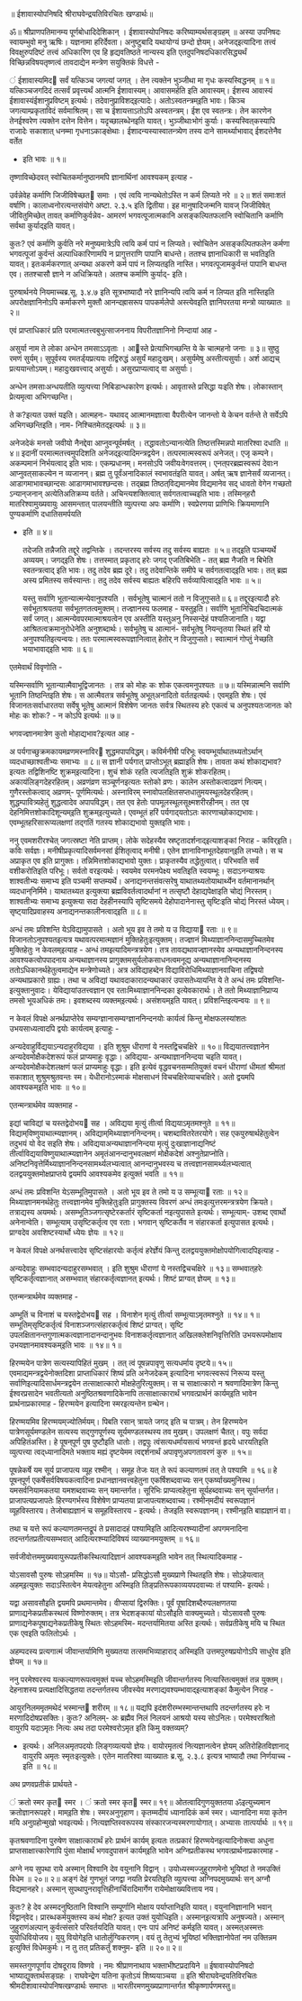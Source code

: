                
     
 
॥ ईशावास्योपनिषदि श्रीराघवेन्द्रयतिविरचितः खण्डार्थः॥

   ॐ॥  श्रीप्राणपतिमानम्य पूर्णबोधादिदेशिकान्‌ ।
          ईशावास्योपनिषदः करिष्याम्यर्थसङ्ग्रहम्‌ ॥
अस्या उपनिषदः स्वायम्भुवो मनु ऋषिः।  यज्ञनामा हरिर्देवता।  अनुष्टुबादि
यथायोग्यं छन्दो ज्ञेयम्‌।  अनेजद्‌इत्यादिना तत्त्वं विवक्षुरुपदिष्टं
तत्त्वं अधिकारिण एव हि हृद्यवतिष्ठते नान्यस्य इति एतदुपनिषदधिकारसिद्ध्यर्थं
विच्छिन्नविषयतृष्णत्वं तावदाद्येन मन्त्रेण सयुक्तिकं विधत्ते -

   ं ईशावास्यमिद सर्वं यत्किञ्च जगत्यां जगत्‌ ।
   तेन त्यक्तेन भुञ्जीथा मा गृधः कस्यस्विद्धनम्‌ ॥ १॥
यत्किञ्चजगदिदं तत्सर्वं प्रवृत्त्यर्थं आत्मनि ईशावास्यम्‌।
आवासमर्हति इति आवास्यम्‌।  ईशस्य आवास्यं ईशावास्यंईशानुप्रविष्टम्‌
इत्यर्थः।  तदेवानुप्राविशद्‌इत्यादेः।  अतोऽस्वतन्त्रम्‌इति भावः।
किञ्च जगत्याम्प्रकृताविदं सर्वमाश्रितम्‌।  सा च ईशायत्ताऽतोऽपि
अस्वतन्त्रम्‌।  ईश एव स्वतन्त्रः।  तेन कारणेन तेनईश्वरेण त्यक्तेन
दत्तेन वित्तेन।  यदृच्छालब्धेनइति यावत्‌।  भुञ्जीथाःभोगं कुर्याः।
कस्यस्वित्‌कस्यापि राजादेः सकाशात्‌ धनम्मा गृधनाऽकाङ्क्षेथाः।
ईशादन्यस्यास्वातन्त्र्येण तस्य दाने सामर्थ्याभावाद्‌ ईशदत्तेनैव वर्तेत
- इति भावः ॥ १॥

तृष्णाविच्छेदवत्‌ स्वोचितकर्मानुष्ठानमपि ज्ञानार्थिनां आवश्यकम्‌
इत्याह -

   उर्वन्नेवेह कर्माणि जिजीविषेच्छत समाः ।
   एवं त्वयि नान्यथेतोऽस्ति न कर्म लिप्यते नरे ॥ २॥
शतं समाःशतं वर्षाणि।  कालाध्वनोरत्यन्तसंयोगे
अष्टा. २.३.५ इति द्वितीया।  इह मानुषादिजन्मनि यावज्‌ जिजीविषेत्‌
जीवितुमिच्छेत्‌ तावत्‌ कर्माणिकुर्वन्नेव- आमरणं भगवत्पूजात्मकानि
असङ्कल्पितफलानि स्वोचितानि कर्माणि सर्वथा कुर्याद्‌इति यावत्‌।

कुतः?  एवं कर्माणि कुर्वति नरे मनुष्यमात्रेऽपि त्वयि कर्म पापं न लिप्यते।
स्वोचितेन असङ्कल्पितफलेन कर्मणा भगवत्पूजां कुर्वन्तं अल्पाधिकारिणामपि न
प्रागुत्तराणि पापानि बाधन्ते।  ततश्च ज्ञानाधिकारी स भवतिइति यावत्‌।
इतःकर्मकरणात्‌ अन्यथा अकरणे कर्म पापं न लिप्यतइति नास्ति।
भगवत्पूजामकुर्वन्तं पापानि बाधन्त एव।  ततश्चासौ ज्ञाने न अधिक्रियते।
अतश्च कर्माणि कुर्याद्‌- इति।

पुरुषार्थनये नियमाच्चब्र.सू. ३.४.७ इति सूत्रभाष्यादौ
नरे ज्ञानिन्यपि त्वयि कर्म न लिप्यत इति नास्तिइति अपरोक्षज्ञानिनोऽपि
कर्माकरणे मुक्तौ आनन्दह्रासरूप पापकर्मलेपो अस्त्येवइति ज्ञानिपरतया
मन्त्रो व्याख्यातः ॥ २॥

एवं प्राप्ताधिकारं प्रति परमात्मतत्त्वबुभुत्साजननाय विपरीतज्ञानिनो निन्दायां
आह -

   असुर्या नाम ते लोका अन्धेन तमसाऽऽवृताः ।
   आस्ते प्रेत्याभिगच्छन्ति ये के चात्महनो जनाः ॥ ३॥
सुष्ठु रमणं सुर्यम्‌।  सुपूर्वस्य रमतर्ड्‌यप्रत्ययः तद्विरुद्धं
असुर्यं महादुःखम्‌।  असुर्यमेषु अस्तीत्यसुर्याः।  अर्श आद्यच्‌ प्रत्ययान्तोऽयम्‌।
महादुःखवत्त्वाद्‌ असुर्याः।  असुरप्राप्यत्वाद्‌ वा असुर्याः।

अन्धेन तमसाःअन्धयतीति व्युत्पत्त्या निबिडान्धकारेण इत्यर्थः।
आवृतास्ते प्रसिद्धा यःइति शेषः।  लोकास्तान्‌ प्रेत्यमृत्वा
अभिगच्छन्ति।

ते क?इत्यत उक्तं यइति।  आत्महनः- यथावद्‌
आत्मानमज्ञात्वा वैपरीत्येन जानन्तो ये केचन वर्तन्ते ते सर्वेऽपि
अभिगच्छन्तिइति।  नाम- निश्चितमेतद्‌इत्यर्थः ॥ ३॥

   अनेजदेकं मनसो जवीयो नैनद्देवा आप्नुवन्पूर्वमर्षत्‌ ।
   तद्धावतोऽन्यानत्येति तिष्ठत्तस्मिन्नपो मातरिश्वा दधाति ॥ ४॥
इदानीं परमात्मतत्त्वमुपदिशति अनेजद्‌इत्यादिमन्त्रद्वयेन।
तत्परमात्मस्वरूपं अनेजत्‌।  एजृ कम्पने।  अकम्पमानं निर्भयत्वाद्‌
इति भावः।  एकम्प्रधानम्‌।  मनसोऽपि जवीयःवेगवत्तरम्‌।
एनत्‌परब्रह्मस्वरूपं देवाःन आप्नुवत्‌साकल्येन न व्यजानन्‌।
ब्रह्म तु पूर्वंअनादिकालं स्वभावतंइति यावत्‌।  अर्षत्‌
ऋष ज्ञानेसर्वं व्यजानत्‌।  आडागमाभावच्छान्दसः आडागमाभावश्छन्दसः।
तद्‌ब्रह्म तिष्ठत्‌विद्यमानमेव विद्यमानेव सद्‌ धावतो
वेगेन गच्छतो ऽन्यान्‌जनान्‌ अत्येतिअतिक्रम्य वर्तते।
अचिन्त्यशक्तित्वात्‌ सर्वगतत्वाच्चइति भावः।  तस्मिन्‌हरौ
मातरिश्वामुख्यवायुः आसमन्तात्‌ पालयन्तीति व्युत्पत्त्या अपः कर्माणि।
स्वप्रेरणया प्राणिभिः क्रियमाणानि पुण्यकर्माणि दधातिसमर्पयति
- इति ॥ ४॥

   तदेजति तन्नैजति तद्दूरे तद्वन्तिके ।
   तदन्तरस्य सर्वस्य तदु सर्वस्य बाह्यतः ॥ ५॥
तद्‌इति पञ्चम्यर्थे अव्ययम्‌।  जगद्‌इति शेषः।
तत्तस्मात्‌ प्रकृताद्‌ हरेः जगद्‌ एजतिबिभेति - तत्‌ ब्रह्म नैजति
न बिभेति स्वतन्त्रत्वाद्‌ इति भावः।  तदु तदेव ब्रह्म दूरे।  तदु तदेवान्तिके
समीपे च सर्वगतत्वाद्‌इति भावः।  तत्‌ ब्रह्म अस्य प्रमितस्य सर्वस्यान्तः।
तदु तदेव सर्वस्य बाह्यतः बहिरपि सर्वव्यापित्वाद्‌इति भावः ॥ ५॥

   यस्तु सर्वाणि भूतान्यात्मन्येवानुपश्यति ।
   सर्वभूतेषु चात्मानं ततो न विजुगुप्सते॥ ६॥
तद्दूरइत्यादौ हरेः सर्वभूताश्रयतया सर्वभूतगतत्वमुक्तम्‌।
तज्ज्ञानस्य फलमाह - यस्तुइति।  सर्वाणि भूतानिचिदचिदात्मकं
सर्वं जगत्‌।  आत्मन्येवपरमात्माश्रयत्वेन एव अस्तीति यस्तुअनु
निस्सन्देहं पश्यतिजानाति।  यद्वा आश्रितत्वक्रमानुरोधेनेति अनुशब्दार्थः।
सर्वभूतेषु च आत्मानं- सर्वभूतेषु नियन्तृतया स्थितं हरिं यो
अनुपश्यतिइत्यन्वयः।  ततः परमात्मस्वरूपज्ञानित्वात्‌ हेतोर्‌ न
विजुगुप्सते।  स्वात्मानं गोप्तुं नेच्छति भयाभावाद्‌इति भावः ॥ ६॥

एतमेवार्थं विवृणोति -

   यस्मिन्सर्वाणि भूतान्यात्मैवाभूद्विजानतः ।
   तत्र को मोहः कः शोक एकत्वमनुपश्यतः ॥ ७॥
यस्मिन्नात्मनि सर्वाणि भूतानि तिष्ठन्तिइति शेषः।  स
आत्मैवतत्र सर्वभूतेषु अभूत्‌अनादितो वर्ततइत्यर्थः।
एवम्‌इति शेषः।  एवं विजानतःसर्वाधारतया सर्वेषु
भूतेषु आत्मानं विशेषेण जानतः सर्वत्र स्थितस्य हरेः एकत्वं
च अनुपश्यतःजानतः को मोहः कः शोकः? - न कोऽपि इत्यर्थः ॥ ७॥

भगवज्ज्ञानमात्रेण कुतो मोहाद्यभाव?इत्यत आह -

   अ पर्यगाच्छुक्रमकायमव्रणमस्नाविर शुद्धमपापविद्धम्‌।
   कविर्मनीषी परिभूः स्वयम्भूर्याथातथ्यतोऽर्थान्‌ व्यदधाच्छाश्वतीभ्यः 
   समाभ्यः ॥ ८॥
स ज्ञानी पर्यगात्‌ प्राप्तोऽभूत्‌ ब्रह्माइति शेषः।  तावता कथं
शोकाद्यभाव?इत्यतः तद्विशिनष्टि शुक्रम्‌इत्यादिना।  शुचं शोकं
रहति त्यजतिइति शुक्रं शोकरहितम्‌।  अकायंलिङ्गदेहरहितम्‌।
अव्रणंव्रण सञ्चूर्णनइत्यतः स्तोको व्रणः।  कालेन अस्तोकत्वादव्रणं
नित्यम्‌।  गुणैरस्तोकत्वाद्‌ अव्रणम्‌- पूर्णमित्यर्थः।  अस्नाविरम्‌
स्नावोपलक्षितसप्तधातुमयस्थूलदेहरहितम्‌।  शुद्धम्पावित्र्यहेतुं शुद्धत्वादेव
अपापविद्धम्‌।  तत एव हेतोः पापमूलस्थूलसूक्ष्मशरीरहीनम्‌।  तत एव
देहनिमित्तशोकादिशून्यम्‌इति शुक्रम्‌इत्युच्यते।  एवम्भूतं हरिं
पर्यगाद्‌यतोऽतः कारणाच्छोकाद्यभावः।  एवम्भूतहरिसारूप्यलक्षणां
तद्गतिं गतस्य शोकाद्यभावो युक्तइति भावः।

ननु एवमशरीरश्चेत्‌ जगत्स्रष्टा नेति प्राप्तम्‌।  लोके सदेहस्यैव
स्रष्टृतादर्शनाद्‌इत्याशङ्कां निराह - कविर्‌इति।  कविः सर्वज्ञः।
मनीषीप्रकृत्यादिसर्वमनसां ईशितृत्वाद्‌ मनीषी।  एतेन
ज्ञानाविनाभूतदेहवान्‌इति लभ्यते।  स च अप्राकृत एव इति प्रागुक्तः।
तन्निमित्तशोकाद्यभावो युक्तः।  प्राकृतस्यैव तद्धेतुत्वात्‌।  परिभवति सर्वं
वशीकरोतिइति परिभूः।  सर्वतो वरइत्यर्थः।  स्वयमेव
परमनपेक्ष्य भवतिइति स्वयम्भूः।  सदाऽनन्याश्रयः शाश्वतीभ्यः समाभ्य
इति पञ्चमी सप्तम्यर्थे।  अनाद्यनन्तसंवत्सरेषु याथातथ्यतोयाथार्थ्येन
वर्तमानानर्थान्‌ व्यदधान्‌निर्मिमे।  याथातथ्यत इत्युक्त्या ब्रह्मविवर्तत्वादर्थानां
न तत्सृष्टौ देहाद्यपेक्षाइति चोद्यं निरस्तम्‌।  शाश्वतीभ्यः समाभ्य
इत्युक्त्या सदा देहहीनस्यापि सृष्टिसमये देहोपादानेनास्तु सृष्टिःइति चोद्यं
निरस्तं ध्येयम्‌।  सृष्ट्‌यादिप्रवाहस्य अनाद्यनन्तकालीनत्वाद्‌इति ॥ ८॥

   अन्धं तमः प्रविशन्ति येऽविद्यामुपासते ।
   अतो भूय इव ते तमो य उ विद्याया रताः ॥ ९॥
विजानतोऽनुपश्यतइत्यत्र यथावत्परमात्मज्ञानं
मुक्तिहेतुःइत्युक्तम्‌।  तज्ज्ञानं मिथ्याज्ञाननिन्दासमुच्चितमेव
मुक्तिहेतुः न केवलम्‌इत्याह - अन्धं तमइत्यादिमन्त्रत्रयेण।
तत्र तावद्यथावज्ज्ञानस्येव अन्यथाज्ञाननिन्दनस्य आवश्यकत्वोपपादनाय
अन्यथाज्ञानस्य प्रागुक्तमसुर्यलोकसाधनत्वमनूद्य अन्यथाज्ञानानिन्दनस्य
ततोऽधिकानर्थहेतुत्वमाद्येन मन्त्रेणोच्यते।  अत्र अविद्याहब्देन
विद्याविरोधिमिथ्याज्ञानवाचिना तद्विषयो अन्यथाप्रकारो ग्राह्यः।  तथा च
अविद्यां यथावदाकारादन्यथाकारं उपासतेध्यायन्ति ये ते अन्धं तमः
प्रविशन्ति- इत्युक्तानुवादः।  येविद्यायांउतत्त्वज्ञान
एव रताःमिथ्याज्ञाननिन्दका इत्येवकारार्थः।  ते ततो मिथ्याज्ञानिप्राप्य
तमसो भूयअधिकं तमः।  इवशब्दस्य व्यक्तम्‌इत्यर्थः।
असंशयम्‌इति यावत्‌।  प्रविशन्तिइत्यन्वयः ॥ ९॥

न केवलं विपक्षे अनर्थप्राप्तेरेव सम्यग्ज्ञानासम्यग्ज्ञाननिन्दनयोः
कार्यत्वं किन्तु मोक्षफलस्यांशतः उभयसाध्यत्वादपि द्वयोः कार्यत्वम्‌
इत्याहुः -

   अन्यदेवाहुर्विद्ययाऽन्यदाहुरविद्यया ।
   इति शुश्रुम धीराणां ये नस्तद्विचचक्षिरे ॥ १०॥
विद्ययातत्त्वज्ञानेन अन्यदेवमोक्षैकदेशरूपं फलं प्राप्यमाहुः
वृद्धाः।  अविद्यया- अन्यथाज्ञाननिन्दया चइति यावत्‌।
अन्यदेवमोक्षैकदेशलक्षणं फलं प्राप्यमाहुः वृद्धाः।  इति
इत्येवं वृद्धवचनसम्मतियुक्तं वचनं धीराणां धीमतां श्रीमतां सकाशात्‌
शुश्रुमश्रुतवन्तः स्म।  येधीरानोऽस्माकं मोक्षसाधनं
विचचक्षिरेव्याचचक्षिरे।  अतो द्वयमपि आवश्यकम्‌इति भावः ॥ १०॥

एतन्मन्त्रार्थमेव व्यक्तमाह -

   इद्यां चाविद्यां च यस्तद्वेदोभय सह ।
   अविद्यया मृत्युं तीर्त्वा विद्ययाऽमृतमश्नुते ॥ ११॥
विद्याम्‌विष्णुयाथात्म्यज्ञानम्‌।  अविद्याम्‌मिथ्याज्ञाननिन्दनम्‌।
चशब्दावितरेतरयोगे।  सह एकपुरुषार्थहेतुत्वेन तदुभयं
यो वेद सइति शेषः।  अविद्ययाअन्यथाज्ञाननिन्दया मृत्युं
दुःखाज्ञानाद्यनिष्टं तीर्त्वाविद्ययाविष्णुयाथात्म्यज्ञानेन
अमृतंआनन्दानुभवलक्षणं मोक्षैकदेशं अश्नुतेप्राप्नोति।
अनिष्टनिवृत्तेर्मिथ्याज्ञाननिन्दनसामर्थ्यलभ्यत्वात्‌ आनन्दानुभवस्य
च तत्त्वज्ञानसामर्थ्यलभ्यत्वात्‌ दलद्वययुक्तमोक्षप्राप्तये द्वयमपि आवश्यकमेव
इत्युक्तं भवति ॥ ११॥

   अन्धं तमः प्रविशन्ति येऽसम्भूतिमुपासते ।
   अतो भूय इव ते तमो य उ सम्भूत्या रताः ॥ १२॥
मिथ्याज्ञानमनर्थहेतुः तत्त्वज्ञानमेव मुक्तिहेतुःइति प्रागुक्तस्य
विवरणं अन्धं तमःइत्युत्तरमन्त्रत्रयेण क्रियते।  तत्राद्यस्य
अयमर्थः।  असम्भूतिञ्जगत्सृष्टेरकर्तारं सृष्टिकर्ता नइत्युपासते
इत्यर्थः।  सम्भूत्याम्‌- उशब्द एवार्थो अनेनान्वेति।  सम्भूत्याम्‌
उसृष्टिकर्तृत्व एव रताः।  भगवान्‌ सृष्टिकर्तैव न संहारकर्ता
इत्युपासत इत्यर्थः।  प्राग्वदेव अवशिष्टस्यार्थो ध्येयः ज्ञेयः ॥ १२॥

न केवलं विपक्षे अनर्थसत्त्वादेव सृष्टिसंहारयोः कर्तृत्वं हरेर्ज्ञेयं
किन्तु दलद्वययुक्तमोक्षोपयोगित्वादपिइत्याह -

   अन्यदेवाहुः सम्भवादन्यदाहुरसम्भवात्‌ ।
   इति शुश्रुम धीराणां ये नस्तद्विचचक्षिरे ॥ १३॥
सम्भवात्‌हरेः सृष्टिकर्तृत्वज्ञानात्‌ असम्भवात्‌
संहारकर्तृत्वज्ञानत्‌ इत्यर्थः।  शिष्टं प्राग्वत्‌ ज्ञेयम्‌ ॥ १३॥

एतन्मन्त्रार्थमेव व्यक्तमाह -

   अम्भूतिं च विनाशं च यस्तद्वेदोभय सह ।
   विनाशेन मृत्युं तीर्त्वा सम्भूत्याऽमृतमश्नुते ॥ १४॥ १॥
सम्भूतिम्‌सृष्टिकर्तृत्वं विनाशञ्जगत्संहारकर्तृत्वं
शिष्टं प्राग्वत्‌।  सृष्टि उपलक्षितानन्तगुणात्मकत्वज्ञानादानन्दानुभवः
विनाशकर्तृत्वज्ञानात्‌ अखिलक्लेशनिवृत्तिरिति उभयरूपमोक्षाय
उभयज्ञानमावश्यकम्‌इति भावः ॥ १४॥ १॥

   हिरण्मयेन पात्रेण सत्यस्यापिहितं मुखम्‌ ।
   तत्‌ त्वं पूषन्नपावृणु सत्यधर्माय दृष्टये॥ १५॥
एवमाद्यमन्त्रद्वयेनोक्तदिशा प्राप्ताधिकारं शिष्यं प्रति अनेजदेकम्‌
इत्यादिना भगवत्स्वरूपं निरूप्य यस्तु सर्वाणिइत्यादिसार्धमन्त्रद्वयेन
तत्साक्षात्कारो मोक्षहेतुरित्युक्तम्‌।  स च साक्षात्कारो न श्रवणादिमात्रेण
किन्तु ईश्वरप्रसादेन भवतीत्यतो अनुष्ठितश्रवणादिकेनापि तत्साक्षात्कारार्थं
भगवत्प्रार्थनं कार्यम्‌इति भावेन प्रार्थनाप्रकारमाह - हिरण्मयेन
इत्यादिना स्मरइत्यन्तेन ग्रन्थेन।

हिरण्मयमिव हिरण्मयम्‌ज्योतिर्मयम्‌।  पिबति रसान्‌ त्रायते जगद्‌
इति च पात्रम्‌।  तेन हिरण्मयेन पात्रेणसूर्यमण्डलेन सत्यस्य
सद्‌गुणपूर्णस्य सूर्यमण्डलस्थस्य तव मुखम्‌।  उपलक्षणं चैतत्‌।  वपुः
सर्वदा अपिहितंअस्ति।  हे पूषन्‌पूर्ण पुष पुष्टौइति धातोः।
तद्वपुः त्वंसत्यधर्मायसत्यं भगवन्तं हृदये धारयतिइति
व्युत्पत्त्या त्वद्‌ध्यानादिमते भक्ताय मह्यं दृष्टयेमम त्वद्दर्शनार्थं
अपावृणुअपगतावरणं कुरु ॥ १५॥

   पूषन्नेकर्षे यम सूर्य प्राजापत्य व्यूह रश्मीन्‌ ।
   समूह तेजः यत्‌ ते रूपं कल्याणतमं तत्‌ ते पश्यामि ॥ १६॥
हे पूषन्‌पूर्ण एकर्षेसर्वविषयकत्वादिना प्रधानज्ञानवत्त्वहेतुना
एकर्षिशब्दवाच्यः सन्‌ एकर्ष्याख्यमुनिस्थ।  यमसर्वनियामकतया
यमशब्दवाच्यः सन्‌ यमान्तर्गत।  सूरिभिः प्राप्यत्वहेतुना सूर्यहब्दवाच्यः
सन्‌ सूर्यान्तर्गत।  प्राजापत्यप्रजापतेः हिरण्यगर्भस्य विशेषेण प्राप्यतया
प्राजापत्यशब्दवाच्य।  रश्मीन्‌मदीयं स्वरूपज्ञानं व्यूहविस्तारय।
तेजोबाह्यज्ञानं च समूहविस्तारय - इत्यर्थः। तेजइति
स्वरूपज्ञानम्‌।  रश्मीन्‌इति बाह्यज्ञानं वा।

तथा च यत्ते रूपं कल्याणतमन्तद्रूपं ते प्रसादादहं पश्यामिइति
आदित्यरश्म्यादीनां अपगमनादिना तदन्तर्गतप्रतीत्यसम्भवात्‌ आदित्यरश्म्यादिविषयं
व्याख्यानमयुक्तम्‌ ॥ १६॥

सर्वजीवोत्तममुख्यवायुरूपप्रतीकस्थित्यादिज्ञानं आवश्यकम्‌इति
भावेन तत्‌ स्थित्यादिकमाह -

   योऽसावसौ पुरुषः सोऽहमस्मि ॥ १७॥
योऽसौ- प्रसिद्धोऽसौ मुख्यप्राणे स्थितइति शेषः।
सोऽहेयत्वात्‌ अहम्‌इत्युक्तः सदाऽस्तित्वेन मेयत्वहेतुना
अस्मिइति तिङ्‌प्रतिरूपकाव्ययपदवाच्यः तं पश्यामि- इत्यर्थः।

यद्वा असावसौइति द्वयमपि प्रथमान्तमेव।  वीप्सायां द्विरुक्तिः।  पूर्वं
पूषादिशब्दैरुपलक्षणतया प्राणाद्यनेकप्रतीकस्थत्वं विष्णोरुक्तम्‌।  तत्र
भेदशङ्कायां योऽसौइति वाक्यमुच्यते।  योऽसावसौ पुरुषः
प्राणाद्यनेकपूषाद्यनेकप्रतीकेषु स्थितः सोऽहमस्मि- मदन्तर्यामितया
अस्ति इत्यर्थः।  सर्वप्रतीकेषु मयि च स्थित एक एवइति फलितोऽर्थः ।

अहम्पदस्य प्रत्यगात्मं जीवान्तर्यामिणि मुख्यतया तत्समभिव्याहाराद्‌
अस्मिइति उत्तमपुरुषप्रयोगोऽपि साधुरेव इति ज्ञेयम्‌ ॥ १७॥

ननु परमेश्वरस्य यत्कल्याणरूपत्वमुक्तं यच्च सोऽहमस्मिइति
जीवान्तर्गतस्य नित्यास्तित्वमुक्तं तन्न युक्तम्‌।  देहनाशस्य प्रत्यक्षादिसिद्धतया
तदन्तर्गतस्य जीवस्येव मरणाद्यवश्यम्भावाद्‌इत्याशङ्कां कैमुत्येन निराह -

   आयुरनिलममृतमथेदं भस्मान्त शरीरम्‌ ॥ १८॥ 
यद्यपि इदंशरीरम्भस्मान्तन्तथापि तदन्तर्गतस्य हरेः न
मरणादिदोषप्रसक्तिः।  कुतः?  अनिलम्‌- अः ब्रह्मैव निलं
निलयनं आश्रयो यस्य सोऽनिलः।  परमेश्वराश्रितो वायुरपि
यदाऽमृतः नित्यः अथ तदा परमेश्वरोऽमृत इति किमु वक्तव्यम्‌?
- इत्यर्थः।  अनिलअमृतपदयोः लिङ्गव्यत्ययो ज्ञेयः।
वायोरमृतत्वं नित्यज्ञानत्वेन ज्ञेयम्‌ अतिरोहितविज्ञानाद्‌ वायुरपि
अमृतः स्मृतःइत्युक्तेः।  एतेन मातरिश्वा व्याख्यातः
ब्र.सू. २.३.८ इत्यत्र भाष्यादौ तथा निर्णयाच्च - इति ॥ १८॥

अथ प्रणवप्रतीकं प्रार्थयते -

   ं क्रतो स्मर कृत स्मर ।
   ं क्रतो स्मर कृत स्मर॥ १९॥
ओतत्वादिगुणयुक्ततया ॐइत्युच्यमान क्रतोज्ञानरूपहरे।
माम्‌इति शेषः।  स्मरअनुगृहाण।  कृतम्मदीयं
ध्यानादिकं कर्म स्मर।  ध्यानादिना मया कृतेन मयि अनुग्रहोन्मुखो
भवइत्यर्थः।  नित्यज्ञप्तिस्वरूपस्य संस्कारजन्यस्मरणायोगात्‌।  अभ्यासः
तात्पर्यार्थः ॥ १९॥

कृतश्रवणादिना पुरुषेण साक्षात्कारार्थं हरेः प्रार्थनं कार्यम्‌
इत्यतः तत्प्रकारं हिरण्मयेनइत्यादिनोक्त्वा अधुना प्राप्तसाक्षात्त्कारेणापि
पुंसा मोक्षार्थं भगवदुपासनं कार्यम्‌इति भावेन अग्निप्रतीकस्थ
भगवत्प्रार्थनाप्रकारमाह -

   अग्ने नय सुपथा राये अस्मान्‌ विश्वानि देव वयुनानि विद्वान्‌ ।
   उयोध्यस्मज्जुहुराणमेनो भूयिष्ठां ते नमउक्तिं विधेम ॥ २०॥ २॥
अङ्गं देहं गुणभूतं जगद्वा नयति प्रेरयतिइति व्युत्पत्त्या
अग्निपदमुख्यार्थः सन्‌ अग्नौ विद्यमानहरे।  अस्मान्‌
सुपथापुनरावृत्तिहीनार्चिरादिमार्गेण रायेमोक्षाख्यवित्ताय नय।

कुतः?  हे देव अस्मदनुष्ठितानि विश्वानि सम्पूर्णानि मोक्षाय पर्याप्तानिइति यावत्‌।
वयुनानिज्ञानानि भवान्‌ विद्वान्‌वेद।  प्रारब्धकर्मयुक्तस्य कथं मोक्ष?
इत्यत उक्तं युयोधिइति।  अस्मान्‌इत्यत्रापि अनुषज्यते। अस्मान्‌
जुहुराणंअल्पान्‌ कुर्वत्संसारे परिवर्तयदिति यावत्‌।  एनः पापं
अनिष्टं कर्मइति यावत्‌।  अस्मत्‌अस्मत्तः युयोधिवियोजय।
युयु वियोगेइति धातोर्लुग्विकरणम्‌।  वयं तु तेतुभ्यं भूयिष्ठां
भक्तिज्ञानोपेतां नम उक्तिन्नम इत्युक्तिं विधेमकुर्मः। न तु तत्‌
प्रतिकर्तुं शक्नुम- इति ॥ २०॥ २॥

   समस्तगुणपूर्णाय दोषदूराय विष्णवे ।
   नमः श्रीप्राणनाथाय भक्ताभीष्टप्रदायिने ॥
   ईषावास्योपनिषदो भाष्याद्युक्तार्थसङ्ग्रहः ।
   राघवेन्द्रेण यतिना कृतोऽयं शिष्ययाञ्चया ॥
इति श्रीराघवेन्द्रयतिविरचितः श्रीमदीशावास्योपनिषत्खण्डार्थः समाप्तः
॥ भारतीरमणमुख्यप्राणान्तर्गत श्रीकृष्णार्पणमस्तु॥
 
 

 